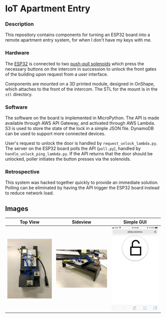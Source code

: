 # IoT Apartment Entry


### Description
This repository contains components for turning an ESP32 board into a remote apartment entry system, for when I don't have my keys with me.

### Hardware
The [ESP32](https://www.adafruit.com/product/3269) is connected to two [push-pull solenoids](https://www.adafruit.com/product/413) which press the necessary buttons on the intercom in succession to unlock the front gates of the building upon request from a user interface.

Components are mounted on a 3D printed module, designed in OnShape, which attaches to the front of the intercom. The STL for the mount is in the `stl` directory.

### Software
The software on the board is implemented in MicroPython. The API is made available through AWS API Gateway, and activated through AWS Lambda. S3 is used to store the state of the lock in a simple JSON file. DynamoDB can be used to support more connected devices.

User's request to unlock the door is handled by `request_unlock_lambda.py`. The server on the ESP32 board polls the API (`poll.py`), handled by `handle_unlock_ping_lambda.py`. If the API returns that the door should be unlocked, poller initiates the button presses via the solenoids.

### Retrospective
This system was hacked together quickly to provide an immediate solution. Polling can be eliminated by having the API trigger the ESP32 board instead to reduce network load.

## Images

Top View                     |  Sideview                       | Simple GUI
:---------------------------:|:--------------------------:|:-----------------------------:
<img src="./images/topdown.jpg" width="450">  |  <img src="./images/sideview.jpg" width="450"> | <img src="./images/gui.jpg" width="450">

